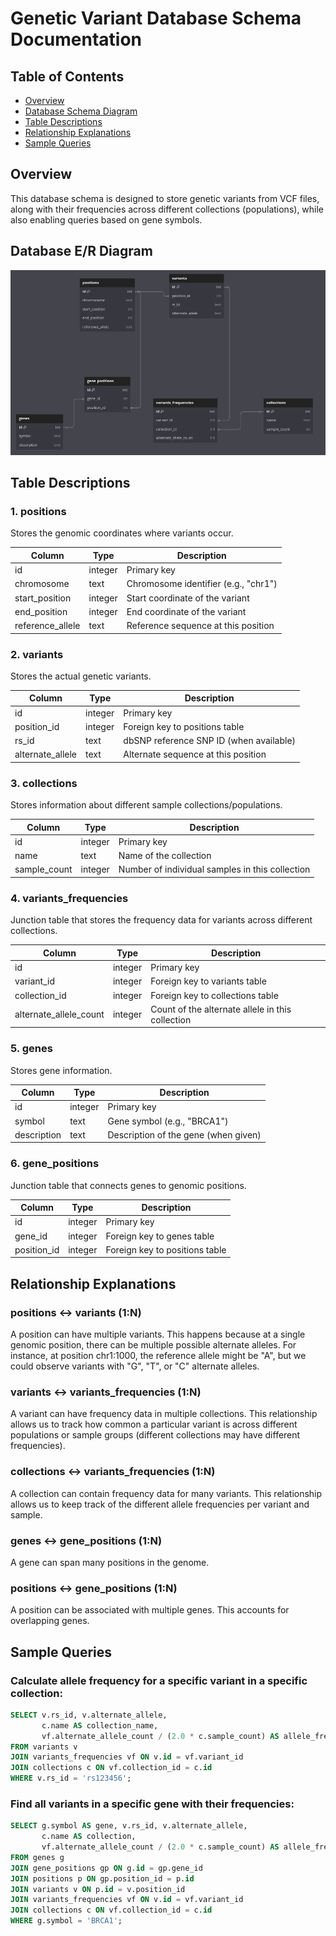 # Genetic Variant Database Schema Documentation

## Table of Contents
- [Overview](#overview)
- [Database Schema Diagram](#database-schema-diagram)
- [Table Descriptions](#table-descriptions)
- [Relationship Explanations](#relationship-explanations)
- [Sample Queries](#sample-queries)

## Overview

This database schema is designed to store genetic variants from VCF files, along with their frequencies across different collections (populations), while also enabling queries based on gene symbols.
## Database E/R Diagram

![Database e/r diagram](ERschema.png "Title")

## Table Descriptions

### 1. positions
Stores the genomic coordinates where variants occur.

| Column | Type | Description |
|--------|------|-------------|
| id | integer | Primary key |
| chromosome | text | Chromosome identifier (e.g., "chr1") |
| start_position | integer | Start coordinate of the variant |
| end_position | integer | End coordinate of the variant |
| reference_allele | text | Reference sequence at this position |

### 2. variants
Stores the actual genetic variants.

| Column | Type | Description |
|--------|------|-------------|
| id | integer | Primary key |
| position_id | integer | Foreign key to positions table |
| rs_id | text | dbSNP reference SNP ID (when available) |
| alternate_allele | text | Alternate sequence at this position |

### 3. collections
Stores information about different sample collections/populations.

| Column | Type | Description |
|--------|------|-------------|
| id | integer | Primary key |
| name | text | Name of the collection |
| sample_count | integer | Number of individual samples in this collection |

### 4. variants_frequencies
Junction table that stores the frequency data for variants across different collections.

| Column | Type | Description |
|--------|------|-------------|
| id | integer | Primary key |
| variant_id | integer | Foreign key to variants table |
| collection_id | integer | Foreign key to collections table |
| alternate_allele_count | integer | Count of the alternate allele in this collection |

### 5. genes
Stores gene information.

| Column | Type | Description |
|--------|------|-------------|
| id | integer | Primary key |
| symbol | text | Gene symbol (e.g., "BRCA1") |
| description | text | Description of the gene (when given)|

### 6. gene_positions
Junction table that connects genes to genomic positions.

| Column | Type | Description |
|--------|------|-------------|
| id | integer | Primary key |
| gene_id | integer | Foreign key to genes table |
| position_id | integer | Foreign key to positions table |

## Relationship Explanations

### positions ↔ variants (1:N)
A position can have multiple variants. This happens because at a single genomic position, there can be multiple possible alternate alleles. For instance, at position chr1:1000, the reference allele might be "A", but we could observe variants with "G", "T", or "C" alternate alleles.

### variants ↔ variants_frequencies (1:N)
A variant can have frequency data in multiple collections. This relationship allows us to track how common a particular variant is across different populations or sample groups (different collections may have different frequencies).

### collections ↔ variants_frequencies (1:N)
A collection can contain frequency data for many variants. This relationship allows us to keep track of the different allele frequencies per variant and sample.

### genes ↔ gene_positions (1:N)
A gene can span many positions in the genome.

### positions ↔ gene_positions (1:N)
A position can be associated with multiple genes. This accounts for overlapping genes.

## Sample Queries

### Calculate allele frequency for a specific variant in a specific collection:
```sql
SELECT v.rs_id, v.alternate_allele, 
       c.name AS collection_name,
       vf.alternate_allele_count / (2.0 * c.sample_count) AS allele_frequency
FROM variants v
JOIN variants_frequencies vf ON v.id = vf.variant_id
JOIN collections c ON vf.collection_id = c.id
WHERE v.rs_id = 'rs123456';
```

### Find all variants in a specific gene with their frequencies:
```sql
SELECT g.symbol AS gene, v.rs_id, v.alternate_allele,
       c.name AS collection,
       vf.alternate_allele_count / (2.0 * c.sample_count) AS allele_frequency
FROM genes g
JOIN gene_positions gp ON g.id = gp.gene_id
JOIN positions p ON gp.position_id = p.id
JOIN variants v ON p.id = v.position_id
JOIN variants_frequencies vf ON v.id = vf.variant_id
JOIN collections c ON vf.collection_id = c.id
WHERE g.symbol = 'BRCA1';
```
